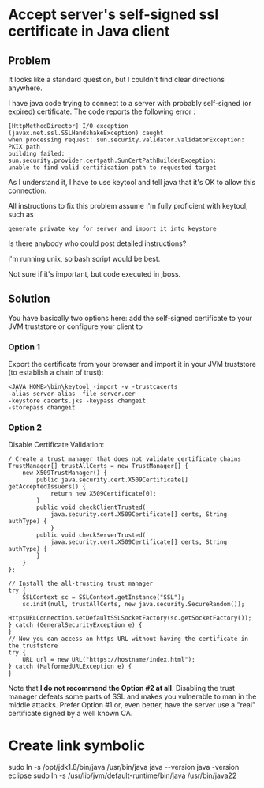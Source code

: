 # Accept server's self-signed ssl certificate in Java client

## Problem
It looks like a standard question, but I couldn't find clear directions anywhere.

I have java code trying to connect to a server with probably self-signed (or expired) certificate. The code reports the following error :

```
[HttpMethodDirector] I/O exception (javax.net.ssl.SSLHandshakeException) caught 
when processing request: sun.security.validator.ValidatorException: PKIX path 
building failed: sun.security.provider.certpath.SunCertPathBuilderException: 
unable to find valid certification path to requested target
```

As I understand it, I have to use keytool and tell java that it's OK to allow this connection.

All instructions to fix this problem assume I'm fully proficient with keytool, such as

    generate private key for server and import it into keystore

Is there anybody who could post detailed instructions?

I'm running unix, so bash script would be best.

Not sure if it's important, but code executed in jboss.

## Solution
You have basically two options here: add the self-signed certificate to your JVM truststore or configure your client to 

### Option 1

Export the certificate from your browser and import it in your JVM truststore (to establish a chain of trust):

```
<JAVA_HOME>\bin\keytool -import -v -trustcacerts
-alias server-alias -file server.cer
-keystore cacerts.jks -keypass changeit
-storepass changeit 
```

### Option 2
Disable Certificate Validation:
```
/ Create a trust manager that does not validate certificate chains
TrustManager[] trustAllCerts = new TrustManager[] { 
    new X509TrustManager() {     
        public java.security.cert.X509Certificate[] getAcceptedIssuers() { 
            return new X509Certificate[0];
        } 
        public void checkClientTrusted( 
            java.security.cert.X509Certificate[] certs, String authType) {
            } 
        public void checkServerTrusted( 
            java.security.cert.X509Certificate[] certs, String authType) {
        }
    } 
}; 

// Install the all-trusting trust manager
try {
    SSLContext sc = SSLContext.getInstance("SSL"); 
    sc.init(null, trustAllCerts, new java.security.SecureRandom()); 
    HttpsURLConnection.setDefaultSSLSocketFactory(sc.getSocketFactory());
} catch (GeneralSecurityException e) {
} 
// Now you can access an https URL without having the certificate in the truststore
try { 
    URL url = new URL("https://hostname/index.html"); 
} catch (MalformedURLException e) {
} 
```

Note that **I do not recommend the Option #2 at all**. Disabling the trust manager defeats some parts of SSL and makes you vulnerable to man in the middle attacks. Prefer Option #1 or, even better, have the server use a "real" certificate signed by a well known CA.

# Create link symbolic
sudo ln -s /opt/jdk1.8/bin/java /usr/bin/java
java --version
java -version
eclipse
sudo ln -s /usr/lib/jvm/default-runtime/bin/java /usr/bin/java22 